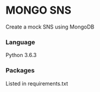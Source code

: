# MONGO SNS
Create a mock SNS using MongoDB
### Language
Python 3.6.3
### Packages
Listed in requirements.txt
